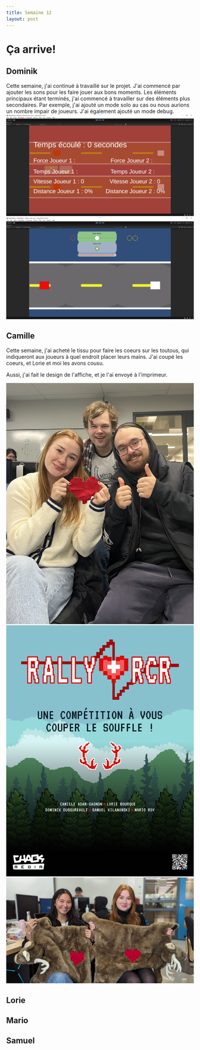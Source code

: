 ```yaml
---
title: Semaine 12
layout: post
---
```


# Ça arrive! 

## Dominik
Cette semaine, j'ai continué à travaillé sur le projet. J'ai commencé par ajouter les sons pour les faire jouer aux bons moments. Les éléments principaux étant terminés, j'ai commencé à travailler sur des éléments plus secondaires. Par exemple, j'ai ajouté un mode solo au cas ou nous aurions un nombre impair de joueurs. J'ai également ajouté un mode debug.
![Image Solo](../medias/sem12/modedebug.png)
![Image Debug](../medias/sem12/modesolo.png)


## Camille

Cette semaine, j'ai acheté le tissu pour faire les coeurs sur les toutous, qui indiqueront aux joueurs à quel endroit placer leurs mains. J'ai coupé les coeurs, et Lorie et moi les avons cousu.

Aussi, j'ai fait le design de l'affiche, et je l'ai envoyé à l'imprimeur.

![Image coeur](../medias/sem12/photo.jpg)
![Image affiche](../medias/sem12/affiche.png)
![Image Lorie et Camille](../medias/sem12/lorie_cam.png)



## Lorie



## Mario



## Samuel


